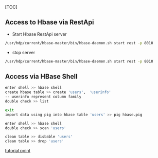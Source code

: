 [TOC] 

## Access to Hbase via RestApi

- Start Hbase RestApi server

```sh
/usr/hdp/current/hbase-master/bin/hbase-daemon.sh start rest -p 8010
```

- stop server

```sh
/usr/hdp/current/hbase-master/bin/hbase-daemon.sh start rest -p 8010
```



## Access via HBase Shell

```sh
enter shell >> hbase shell
create hbase table >> create 'users',　'userinfo'
-- userinfo represent column family
double check >> list

exit
import data using pig into hbase table 'users' >> pig hbase.pig

enter shell >> hbase shell
double check >> scan 'users'

clean table >> disbable 'users'
clean table >> drop 'users'
```



[tutorial point](https://www.tutorialspoint.com/hbase/hbase_scan.htm)

